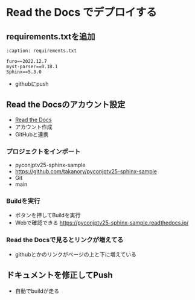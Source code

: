 # Read the Docs でデプロイする

## requirements.txtを追加

```{code-block} text
:caption: requirements.txt

furo==2022.12.7
myst-parser==0.18.1
Sphinx==5.3.0
```

* githubにpush

## Read the Docsのアカウント設定

* [Read the Docs](https://readthedocs.org/)
* アカウント作成
* GitHubと連携

### プロジェクトをインポート

* pyconjptv25-sphinx-sample
* https://github.com/takanory/pyconjptv25-sphinx-sample
* Git
* main

### Buildを実行

* ボタンを押してBuildを実行
* Webで確認できる <https://pyconjptv25-sphinx-sample.readthedocs.io/>

### Read the Docsで見るとリンクが増えてる

* githubとかのリンクがページの上と下に増えている

## ドキュメントを修正してPush

* 自動でbuildが走る
